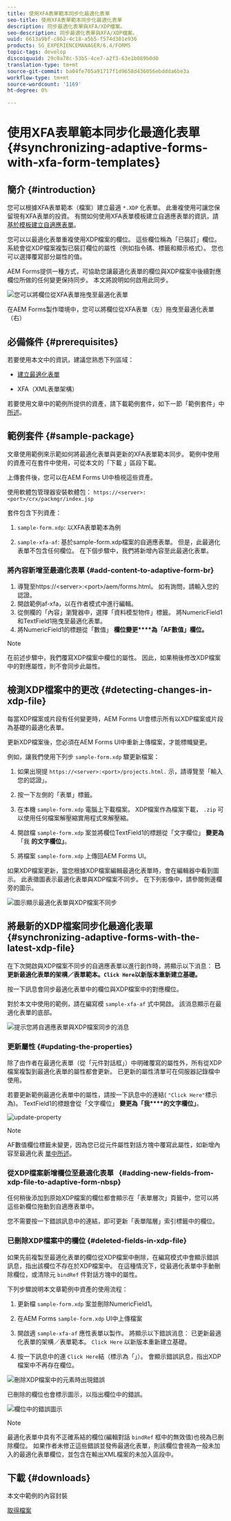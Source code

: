 ```yaml
---
title: 使用XFA表單範本同步化最適化表單
seo-title: 使用XFA表單範本同步化最適化表單
description: 同步最適化表單與XFA/XDP檔案。
seo-description: 同步最適化表單與XFA/XDP檔案。
uuid: 6613a9bf-c862-4c18-a5b5-f574d301e936
products: SG_EXPERIENCEMANAGER/6.4/FORMS
topic-tags: develop
discoiquuid: 29c0a78c-53b5-4ce7-a2f3-63e1b089b0d0
translation-type: tm+mt
source-git-commit: ba04fe705a91717f1d9658d436056ebddda6be3a
workflow-type: tm+mt
source-wordcount: '1169'
ht-degree: 0%

---
```



# 使用XFA表單範本同步化最適化表單 {#synchronizing-adaptive-forms-with-xfa-form-templates}

## 簡介 {#introduction}

您可以根據XFA表單範本（檔案）建立最適 `*.XDP` 化表單。 此重複使用可讓您保留現有XFA表單的投資。 有關如何使用XFA表單模板建立自適應表單的資訊，請 [基於模板建立自適應表單](/help/forms/using/creating-adaptive-form.md#p-create-an-adaptive-form-based-on-an-xfa-form-template-p)。

您可以以最適化表單重複使用XDP檔案的欄位。 這些欄位稱為「已裝訂」欄位。 系統會從XDP檔案複製已裝訂欄位的屬性（例如指令碼、標籤和顯示格式）。 您也可以選擇覆寫部分屬性的值。

AEM Forms提供一種方式，可協助您讓最適化表單的欄位與XDP檔案中後續對應欄位所做的任何變更保持同步。 本文將說明如何啟用此同步。

![您可以將欄位從XFA表單拖曳至最適化表單](assets/drag-drop-xfa.gif.gif)

在AEM Forms製作環境中，您可以將欄位從XFA表單（左）拖曳至最適化表單（右）

## 必備條件 {#prerequisites}

若要使用本文中的資訊，建議您熟悉下列區域：

* [建立最適化表單](/help/forms/using/creating-adaptive-form.md)

* XFA（XML表單架構）

若要使用文章中的範例所提供的資產，請下載範例套件，如下一節「範例套件」中 [所述](/help/forms/using/synchronizing-adaptive-forms-xfa.md#p-sample-package-p)。

## 範例套件 {#sample-package}

文章使用範例來示範如何將最適化表單與更新的XFA表單範本同步。 範例中使用的資產可在套件中使用，可從本文的「下載 [](/help/forms/using/synchronizing-adaptive-forms-xfa.md#p-downloads-p) 」區段下載。

上傳套件後，您可以在AEM Forms UI中檢視這些資產。

使用軟體包管理器安裝軟體包： `https://<server>:<port>/crx/packmgr/index.jsp`

套件包含下列資產：

1. `sample-form.xdp`: 以XFA表單範本為例

1. `sample-xfa-af`: 基於sample-form.xdp檔案的自適應表單。 但是，此最適化表單不包含任何欄位。 在下個步驟中，我們將新增內容至此最適化表單。

### 將內容新增至最適化表單 {#add-content-to-adaptive-form-br}

1. 導覽至https://&lt;server>:&lt;port>/aem/forms.html。 如有詢問，請輸入您的認證。
1. 開啟範例af-xfa，以在作者模式中進行編輯。
1. 從側欄的「內容」瀏覽器中，選擇「資料模型物件」標籤。 將NumericField1和TextField1拖曳至最適化表單。
1. 將NumericField1的標題從「數值」 **欄位變更****為「AF數值」欄位。**

>[!NOTE]
>
>在前述步驟中，我們覆寫XDP檔案中欄位的屬性。 因此，如果稍後修改XDP檔案中的對應屬性，則不會同步此屬性。

## 檢測XDP檔案中的更改 {#detecting-changes-in-xdp-file}

每當XDP檔案或片段有任何變更時，AEM Forms UI會標示所有以XDP檔案或片段為基礎的最適化表單。

更新XDP檔案後，您必須在AEM Forms UI中重新上傳檔案，才能標幟變更。

例如，讓我們使用下列步 `sample-form.xdp` 驟更新檔案：

1. 如果出現提 `https://<server>:<port>/projects.html.` 示，請導覽至「輸入您的認證」。
1. 按一下左側的「表單」標籤。
1. 在本機 `sample-form.xdp` 電腦上下載檔案。 XDP檔案作為檔案下載， `.zip` 可以使用任何檔案解壓縮實用程式來解壓縮。

1. 開啟檔 `sample-form.xdp` 案並將欄位TextField1的標題從「文字欄位」 **變更為** 「我 **的文字欄位」**。

1. 將檔案 `sample-form.xdp` 上傳回AEM Forms UI。

如果XDP檔案更新，當您根據XDP檔案編輯最適化表單時，會在編輯器中看到圖示。 此表徵圖表示最適化表單與XDP檔案不同步。 在下列影像中，請參閱側邊欄旁的圖示。

![圖示顯示最適化表單與XDP檔案不同步](assets/sync-af-xfa.png)

## 將最新的XDP檔案同步化最適化表單 {#synchronizing-adaptive-forms-with-the-latest-xdp-file}

在下次開啟與XDP檔案不同步的自適應表單以進行創作時，將顯示以下消息：
**已更新最適化表單的架構／表單範本。`Click Here`以新版本重新建立基礎。**

按一下訊息會同步最適化表單中的欄位與XDP檔案中的對應欄位。

對於本文中使用的範例，請在編寫模 `sample-xfa-af` 式中開啟。 該消息顯示在最適化表單的底部。

![提示您將自適應表單與XDP檔案同步的消息](assets/sync-af-xfa-1.png)

### 更新屬性 {#updating-the-properties}

除了由作者在最適化表單（從「元件對話框」）中明確覆寫的屬性外，所有從XDP檔案複製到最適化表單的屬性都會更新。 已更新的屬性清單可在伺服器記錄檔中使用。

若要更新範例最適化表單中的屬性，請按一下訊息中的連結( `"Click Here"`標示為)。 TextField1的標題會從「文字欄位」 **變更為「我****的文字欄位」**。

![update-property](assets/update-property.png)

>[!NOTE]
>
>AF數值欄位標籤未變更，因為您已從元件屬性對話方塊中覆寫此屬性，如新增內容至最適化表 [單中所述](#p-add-content-to-adaptive-form-br-p)。

### 從XDP檔案新增欄位至最適化表單   {#adding-new-fields-from-xdp-file-to-adaptive-form-nbsp}

任何稍後添加到原始XDP檔案的欄位都會顯示在「表單層次」頁籤中，您可以將這些新欄位拖動到自適應表單中。

您不需要按一下錯誤訊息中的連結，即可更新「表單階層」索引標籤中的欄位。

### 已刪除XDP檔案中的欄位 {#deleted-fields-in-xdp-file}

如果先前複製至最適化表單的欄位從XDP檔案中刪除，在編寫模式中會顯示錯誤訊息，指出該欄位不存在於XDP檔案中。 在這種情況下，從最適化表單中手動刪除欄位，或清除元 `bindRef` 件對話方塊中的屬性。

下列步驟說明本文章範例中資產的使用流程：

1. 更新檔 `sample-form.xdp` 案並刪除NumericField1。
1. 在AEM Forms `sample-form.xdp` UI中上傳檔案
1. 開啟適 `sample-xfa-af` 應性表單以製作。 將顯示以下錯誤消息： 已更新最適化表單的架構／表單範本。 `Click Here` 以新版本重新建立基礎。

1. 按一下訊息中的連 `Click Here`結（標示為「」）。 會顯示錯誤訊息，指出XDP檔案中不再存在欄位。

![刪除XDP檔案中的元素時出現錯誤](assets/no-element-xdp.png)

已刪除的欄位也會標示圖示，以指出欄位中的錯誤。

![欄位中的錯誤圖示](assets/error-field.png)

>[!NOTE]
>
>最適化表單中具有不正確系結的欄位(編輯對話 `bindRef` 框中的無效值)也視為已刪除欄位。 如果作者未修正這些錯誤並發佈最適化表單，則該欄位會視為一般未加入的最適化表單欄位，並包含在輸出XML檔案的未加入區段中。

## 下載 {#downloads}

本文中範例的內容封裝

[取得檔案](assets/sample-xfa-af-sync-1.0.zip)
